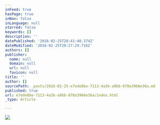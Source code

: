 ```yaml
---
inFeed: true
hasPage: true
inNav: false
inLanguage: null
starred: false
keywords: []
description: ''
datePublished: '2016-02-25T20:41:40.374Z'
dateModified: '2016-02-25T20:27:29.716Z'
authors: []
publisher:
  name: null
  domain: null
  url: null
  favicon: null
title: ''
author: []
sourcePath: _posts/2016-02-25-e7ede8be-7113-4a3b-a9bb-070a3966e36a.md
published: true
url: e7ede8be-7113-4a3b-a9bb-070a3966e36a/index.html
_type: Article

---
```

![](https://the-grid-user-content.s3-us-west-2.amazonaws.com/24dc0706-8fd1-4ea6-a7e7-02201336ee08.JPG)